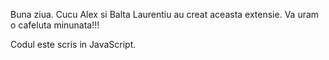 Buna ziua. Cucu Alex si Balta Laurentiu au creat aceasta extensie. Va uram o cafeluta minunata!!!

Codul este scris in JavaScript.